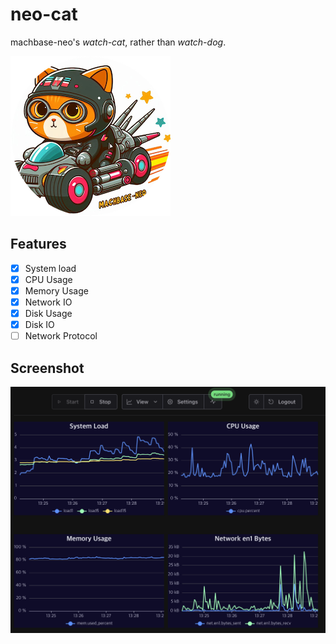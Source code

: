 # neo-cat

machbase-neo's *watch-cat*, rather than *watch-dog*.

![logo](./docs/images/neocatx256.png)

## Features
- [x] System load
- [x] CPU Usage
- [x] Memory Usage
- [x] Network IO
- [x] Disk Usage
- [x] Disk IO
- [ ] Network Protocol

## Screenshot

![screen](./docs/images/screen_01.png)
